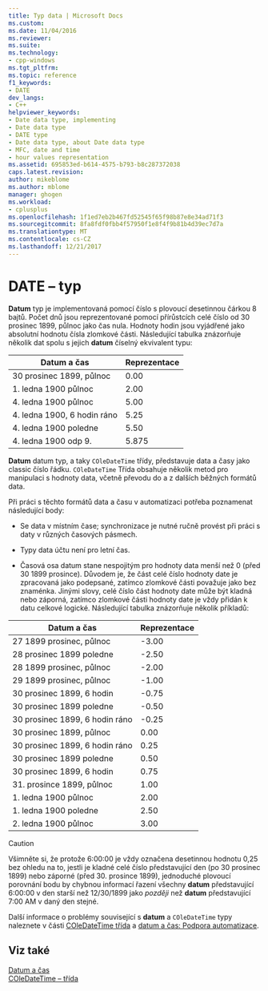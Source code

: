 ```yaml
---
title: Typ data | Microsoft Docs
ms.custom: 
ms.date: 11/04/2016
ms.reviewer: 
ms.suite: 
ms.technology:
- cpp-windows
ms.tgt_pltfrm: 
ms.topic: reference
f1_keywords:
- DATE
dev_langs:
- C++
helpviewer_keywords:
- Date data type, implementing
- Date data type
- DATE type
- Date data type, about Date data type
- MFC, date and time
- hour values representation
ms.assetid: 695853ed-b614-4575-b793-b8c287372038
caps.latest.revision: 
author: mikeblome
ms.author: mblome
manager: ghogen
ms.workload:
- cplusplus
ms.openlocfilehash: 1f1ed7eb2b467fd52545f65f98b87e8e34ad71f3
ms.sourcegitcommit: 8fa8fdf0fbb4f57950f1e8f4f9b81b4d39ec7d7a
ms.translationtype: MT
ms.contentlocale: cs-CZ
ms.lasthandoff: 12/21/2017
---
```

# <a name="date-type"></a>DATE – typ
**Datum** typ je implementovaná pomocí číslo s plovoucí desetinnou čárkou 8 bajtů. Počet dnů jsou reprezentované pomocí přírůstcích celé číslo od 30 prosinec 1899, půlnoc jako čas nula. Hodnoty hodin jsou vyjádřené jako absolutní hodnotu čísla zlomkové části. Následující tabulka znázorňuje několik dat spolu s jejich **datum** číselný ekvivalent typu:  
  
|Datum a čas|Reprezentace|  
|-------------------|--------------------|  
|30 prosinec 1899, půlnoc|0.00|  
|1. ledna 1900 půlnoc|2.00|  
|4. ledna 1900 půlnoc|5.00|  
|4. ledna 1900, 6 hodin ráno|5.25|  
|4. ledna 1900 poledne|5.50|  
|4. ledna 1900 odp 9.|5.875|  
  
 **Datum** datum typ, a taky `COleDateTime` třídy, představuje data a časy jako classic číslo řádku. `COleDateTime` Třída obsahuje několik metod pro manipulaci s hodnoty data, včetně převodu do a z dalších běžných formátů data.  
  
 Při práci s těchto formátů data a času v automatizaci potřeba poznamenat následující body:  
  
-   Se data v místním čase; synchronizace je nutné ručně provést při práci s daty v různých časových pásmech.  
  
-   Typy data účtu není pro letní čas.  
  
-   Časová osa datum stane nespojitým pro hodnoty data menší než 0 (před 30 1899 prosince). Důvodem je, že část celé číslo hodnoty date je zpracovaná jako podepsané, zatímco zlomkové části považuje jako bez znaménka. Jinými slovy, celé číslo část hodnoty date může být kladná nebo záporná, zatímco zlomkové části hodnoty date je vždy přidán k datu celkové logické. Následující tabulka znázorňuje několik příkladů:  
  
|Datum a čas|Reprezentace|  
|-------------------|--------------------|  
|27 1899 prosinec, půlnoc|-3.00|  
|28 prosinec 1899 poledne|-2.50|  
|28 1899 prosinec, půlnoc|-2.00|  
|29 1899 prosinec, půlnoc|-1.00|  
|30 prosinec 1899, 6 hodin|-0.75|  
|30 prosinec 1899 poledne|-0.50|  
|30 prosinec 1899, 6 hodin ráno|-0.25|  
|30 prosinec 1899, půlnoc|0.00|  
|30 prosinec 1899, 6 hodin ráno|0.25|  
|30 prosinec 1899 poledne|0.50|  
|30 prosinec 1899, 6 hodin|0.75|  
|31. prosince 1899, půlnoc|1.00|  
|1. ledna 1900 půlnoc|2.00|  
|1. ledna 1900 poledne|2.50|  
|2. ledna 1900 půlnoc|3.00|  
  
> [!CAUTION]
>  Všimněte si, že protože 6:00:00 je vždy označena desetinnou hodnotu 0,25 bez ohledu na to, jestli je kladné celé číslo představující den (po 30 prosinec 1899) nebo záporné (před 30. prosince 1899), jednoduché plovoucí porovnání bodu by chybnou informací řazení všechny **datum** představující 6:00:00 v den starší než 12/30/1899 jako *později* než **datum** představující 7:00 AM v daný den stejné.  
  
 Další informace o problémy související s **datum** a `COleDateTime` typy naleznete v části [COleDateTime třída](../atl-mfc-shared/reference/coledatetime-class.md) a [datum a čas: Podpora automatizace](../atl-mfc-shared/date-and-time-automation-support.md).  
  
## <a name="see-also"></a>Viz také  
 [Datum a čas](../atl-mfc-shared/date-and-time.md)   
 [COleDateTime – třída](../atl-mfc-shared/reference/coledatetime-class.md)

